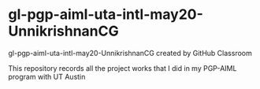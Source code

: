 # gl-pgp-aiml-uta-intl-may20-UnnikrishnanCG
gl-pgp-aiml-uta-intl-may20-UnnikrishnanCG created by GitHub Classroom

This repository records all the project works that I did in my PGP-AIML program with UT Austin
